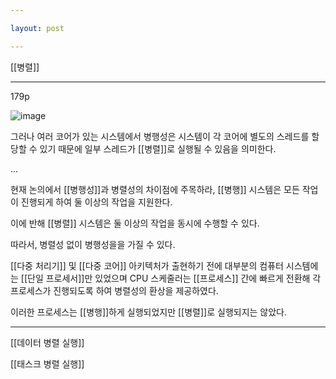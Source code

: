 ```yaml
---

layout: post

---
```


[[병렬]]

***

179p

![image](https://user-images.githubusercontent.com/116250393/211203635-fbdf732b-7f98-43dc-af63-f6fb5da83068.png)

그러나 여러 코어가 있는 시스템에서 병행성은 시스템이 각 코어에 별도의 스레드를 할당할 수 있기 때문에 일부 스레드가 [[병렬]]로 실행될 수 있음을 의미한다.

...


현재 논의에서 [[병행성]]과 병렬성의 차이점에 주목하라, [[병행]] 시스템은 모든 작업이 진행되게 하여 둘 이상의 작업을 지원한다.

이에 반해 [[병렬]] 시스템은 둘 이상의 작업을 동시에 수행할 수 있다.

따라서, 병렬성 없이 병행성을을 가질 수 있다.

[[다중 처리기]] 및 [[다중 코어]] 아키텍처가 출현하기 전에 대부분의 컴퓨터 시스템에는 [[단일 프로세서]]만 있었으며 CPU 스케줄러는 [[프로세스]] 간에 빠르게 전환해 각 프로세스가 진행되도록 하여 병렬성의 환상을 제공하였다.

이러한 프로세스는 [[병행]]하게 실행되었지만 [[병렬]]로 실행되지는 않았다. 

***

[[데이터 병렬 실행]]

[[태스크 병렬 실행]]

